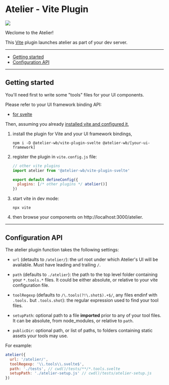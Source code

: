 # Atelier - Vite Plugin

[![](https://img.shields.io/npm/v/@atelier-wb/vite-plugin-svelte.svg)](https://www.npmjs.com/package/@atelier-wb/vite-plugin-svelte)

Weclome to the Atelier!

This [Vite][vite] plugin launches atelier as part of your dev server.

---

- [Getting started](#getting-started)
- [Configuration API](#configuration-api)

---

## Getting started

You'll need first to write some "tools" files for your UI components.

Please refer to your UI framework binding API:

- [for svelte][svelte-bindings]

Then, assuming you already [installed vite and configured it][vite-getting-started],

1. install the plugin for Vite and your UI framework bindings,

   ```shell
   npm i -D @atelier-wb/vite-plugin-svelte @atelier-wb/[your-ui-framework]
   ```

1. register the plugin in `vite.config.js` file:

   ```js
   // other vite plugins
   import atelier from '@atelier-wb/vite-plugin-svelte'

   export default defineConfig({
     plugins: [/* other plugins */ atelier()]
   })
   ```

1. start vite in dev mode:

   ```shell
   npx vite
   ```

1. then browse your components on http://localhost:3000/atelier.

---

## Configuration API

The atelier plugin function takes the following settings:

- `url` (detaults to `/atelier/`): the url root under which Atelier's UI will be available. Must have leading and trailing `/`.

- `path` (defaults to `./atelier`): the path to the top level folder containing your `*.tools.*` files. It could be either absolute, or relative to your vite configuration file.

- `toolRegexp` (defaults to `/\.tools(?!\.shot$).+$/`, any files endinf with `.tools.` but `.tools.shot`): the regular expression used to find your tool files.

- `setupPath`: optional path to a file **imported** prior to any of your tool files. It can be absolute, from node_modules, or relative to `path`.

- `publicDir`: optional path, or list of paths, to folders containing static assets your tools may use.

For example:

```js
atelier({
  url: '/atelier/',
  toolRegexp: '\\.tools\\.svelte$',
  path: './tests', // cwd()/tests/**/*.tools.svelte
  setupPath: './atelier-setup.js' // cwd()/tests/atelier-setup.js
})
```

[vite]: https://vitejs.dev
[svelte-bindings]: https://github.com/feugy/atelier/tree/main/packages/svelte
[vite-getting-started]: https://vitejs.dev/guide/#scaffolding-your-first-vite-project
